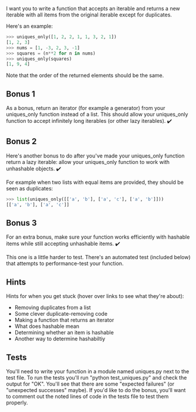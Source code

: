 I want you to write a function that accepts an iterable and returns a new iterable with all items from the original iterable except for duplicates.

Here's an example:
```python
>>> uniques_only([1, 2, 2, 1, 1, 3, 2, 1])
[1, 2, 3]
>>> nums = [1, -3, 2, 3, -1]
>>> squares = (n**2 for n in nums)
>>> uniques_only(squares)
[1, 9, 4]
```

Note that the order of the returned elements should be the same.

## Bonus 1

As a bonus, return an iterator (for example a generator) from your uniques_only function instead of a list. This should allow your uniques_only function to accept infinitely long iterables (or other lazy iterables). ✔️

## Bonus 2

Here's another bonus to do after you've made your uniques_only function return a lazy iterable: allow your uniques_only function to work with unhashable objects. ✔️

For example when two lists with equal items are provided, they should be seen as duplicates:
```python
>>> list(uniques_only([['a', 'b'], ['a', 'c'], ['a', 'b']]))
[['a', 'b'], ['a', 'c']]
```
## Bonus 3

For an extra bonus, make sure your function works efficiently with hashable items while still accepting unhashable items. ✔️

This one is a little harder to test. There's an automated test (included below) that attempts to performance-test your function.

## Hints

Hints for when you get stuck (hover over links to see what they're about):

- Removing duplicates from a list
- Some clever duplicate-removing code
- Making a function that returns an iterator
- What does hashable mean
- Determining whether an item is hashable
- Another way to determine hashabiltiy

## Tests

You'll need to write your function in a module named uniques.py next to the test file. To run the tests you'll run "python test_uniques.py" and check the output for "OK". You'll see that there are some "expected failures" (or "unexpected successes" maybe). If you'd like to do the bonus, you'll want to comment out the noted lines of code in the tests file to test them properly.